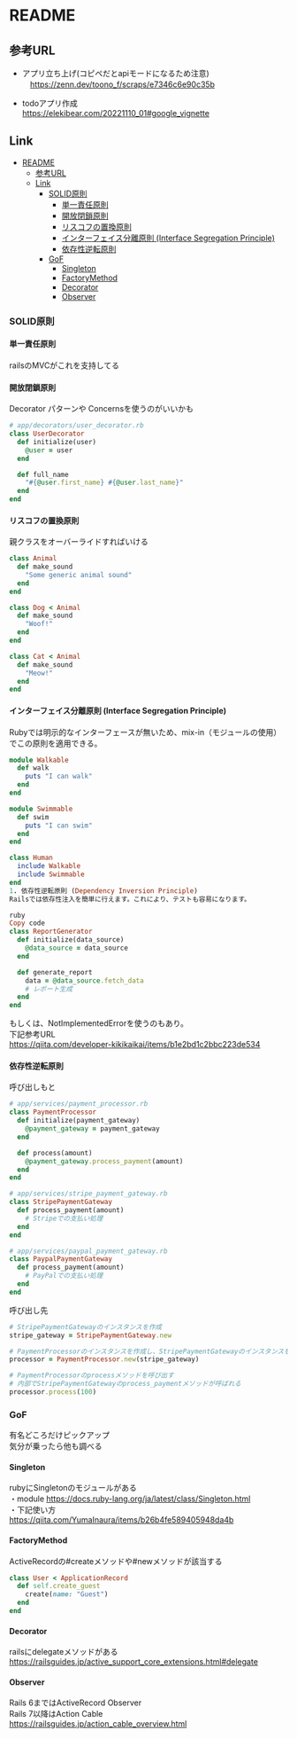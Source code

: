 # README

## 参考URL
* アプリ立ち上げ(コピペだとapiモードになるため注意)<br>
　https://zenn.dev/toono_f/scraps/e7346c6e90c35b

* todoアプリ作成<br>
  https://elekibear.com/20221110_01#google_vignette

## Link
- [README](#readme)
  - [参考URL](#参考url)
  - [Link](#link)
    - [SOLID原則](#solid原則)
      - [単一責任原則](#単一責任原則)
      - [開放閉鎖原則](#開放閉鎖原則)
      - [リスコフの置換原則](#リスコフの置換原則)
      - [インターフェイス分離原則 (Interface Segregation Principle)](#インターフェイス分離原則-interface-segregation-principle)
      - [依存性逆転原則](#依存性逆転原則)
    - [GoF](#gof)
      - [Singleton](#singleton)
      - [FactoryMethod](#factorymethod)
      - [Decorator](#decorator)
      - [Observer](#observer)

### SOLID原則

#### 単一責任原則
railsのMVCがこれを支持してる

#### 開放閉鎖原則
Decorator パターンや Concernsを使うのがいいかも
```ruby
# app/decorators/user_decorator.rb
class UserDecorator
  def initialize(user)
    @user = user
  end

  def full_name
    "#{@user.first_name} #{@user.last_name}"
  end
end
```

#### リスコフの置換原則
親クラスをオーバーライドすればいける
```ruby
class Animal
  def make_sound
    "Some generic animal sound"
  end
end

class Dog < Animal
  def make_sound
    "Woof!"
  end
end

class Cat < Animal
  def make_sound
    "Meow!"
  end
end
```
#### インターフェイス分離原則 (Interface Segregation Principle)
Rubyでは明示的なインターフェースが無いため、mix-in（モジュールの使用）でこの原則を適用できる。

```ruby
module Walkable
  def walk
    puts "I can walk"
  end
end

module Swimmable
  def swim
    puts "I can swim"
  end
end

class Human
  include Walkable
  include Swimmable
end
1. 依存性逆転原則 (Dependency Inversion Principle)
Railsでは依存性注入を簡単に行えます。これにより、テストも容易になります。

ruby
Copy code
class ReportGenerator
  def initialize(data_source)
    @data_source = data_source
  end

  def generate_report
    data = @data_source.fetch_data
    # レポート生成
  end
end
```

もしくは、NotImplementedErrorを使うのもあり。<br>
下記参考URL<br>
https://qiita.com/developer-kikikaikai/items/b1e2bd1c2bbc223de534

#### 依存性逆転原則
呼び出しもと
```ruby
# app/services/payment_processor.rb
class PaymentProcessor
  def initialize(payment_gateway)
    @payment_gateway = payment_gateway
  end

  def process(amount)
    @payment_gateway.process_payment(amount)
  end
end

# app/services/stripe_payment_gateway.rb
class StripePaymentGateway
  def process_payment(amount)
    # Stripeでの支払い処理
  end
end

# app/services/paypal_payment_gateway.rb
class PaypalPaymentGateway
  def process_payment(amount)
    # PayPalでの支払い処理
  end
end

```
呼び出し先
```ruby
# StripePaymentGatewayのインスタンスを作成
stripe_gateway = StripePaymentGateway.new

# PaymentProcessorのインスタンスを作成し、StripePaymentGatewayのインスタンスを渡す
processor = PaymentProcessor.new(stripe_gateway)

# PaymentProcessorのprocessメソッドを呼び出す
# 内部でStripePaymentGatewayのprocess_paymentメソッドが呼ばれる
processor.process(100)
```

### GoF
有名どころだけピックアップ<br>
気分が乗ったら他も調べる

#### Singleton
rubyにSingletonのモジュールがある<br>
・module
https://docs.ruby-lang.org/ja/latest/class/Singleton.html
<br>・下記使い方<br>
https://qiita.com/YumaInaura/items/b26b4fe589405948da4b


#### FactoryMethod
ActiveRecordの#createメソッドや#newメソッドが該当する
```ruby
class User < ApplicationRecord
  def self.create_guest
    create(name: "Guest")
  end
end
```

#### Decorator
railsにdelegateメソッドがある<br>
https://railsguides.jp/active_support_core_extensions.html#delegate

#### Observer
Rails 6まではActiveRecord Observer<br>
Rails 7以降はAction Cable<br>
https://railsguides.jp/action_cable_overview.html